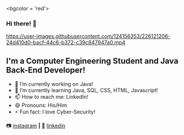 <bgcolor = 'red'> 

### Hi there! 👋

https://user-images.githubusercontent.com/124156353/226121206-24d410d0-bacf-44c6-b372-c39c847947a0.mp4


## I'm a Computer Engineering Student and Java Back-End Developer!

- 🔭 I’m currently working on Java!
- 🌱 I’m currently learning Java, SQL, CSS, HTML, Javascript!
- 📫 How to reach me: LinkedIn!
- 😄 Pronouns: His/Him
- ⚡ Fun fact: I love Cyber-Security!
 
📷 [instagram][instagram] **|** 
👔 [linkedin][linkedin]


[instagram]: https://www.instagram.com/vin32k.sys
[linkedin]: https://www.linkedin.com/in/vincenzo-barrano-0a9611192


